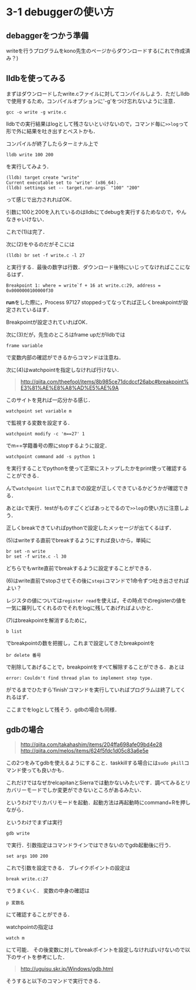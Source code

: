 # 3-1 debuggerの使い方
debaggerをつかう準備
-
writeを行うプログラムをkono先生のページからダウンロードする(これで作成済み？)

lldbを使ってみる
-
まずはダウンロードしたwrite.cファイルに対してコンパイルしよう．ただしlldbで使用するため，コンパイルオプションに'-g'をつけ忘れないように注意．

```
gcc -o write -g write.c
```

lldbでの実行結果はlogとして残さないといけないので，コマンド毎に```>>log```って形で外に結果を吐き出すとベストかも．

コンパイルが終了したらターミナル上で

```
lldb write 100 200
```
を実行してみよう．

```
(lldb) target create "write"
Current executable set to 'write' (x86_64).
(lldb) settings set -- target.run-args  "100" "200"
```
って感じで出力されればOK．

引数に100と200を入れているのはlldbにてdebugを実行するためなので，やんなきゃいけない．

これで(1)は完了．

次に(2)をやるのだがそこには

```
(lldb) br set -f write.c -l 27
```
と実行する．最後の数字は行数．ダウンロード後特にいじってなければここになるはず．

```
Breakpoint 1: where = write`f + 16 at write.c:29, address = 0x0000000100000f30
```

**run**をした際に，Process 97127 stoppedってなってれば正しくbreakpointが設定されているはず．

Breakpointが設定されていればOK．

次に(3)だが，先生のところはframe upだがlldbでは
```
frame variable
```
で変数内部の確認ができるからコマンドは注意ね．

次に(4)はwatchpointを指定しなければ行けない．

> http://qiita.com/theefool/items/8b985ce71dcdccf26abc#breakpoint%E3%81%AE%E8%A8%AD%E5%AE%9A

このサイトを見れば一応分かる感じ．

```
watchpoint set variable m
```
で監視する変数を設定する．

```
watchpoint modify -c 'm==27' 1
```

でm==学籍番号の際にstopするように設定．

```
watchpoint command add -s python 1
```
を実行することでpythonを使って正常にストップしたかをprint使って確認することができる．

んで```watchpoint list```でこれまでの設定が正しくできているかどうかが確認できる．

あとは```c```で実行．testがものすごくどばあっとでるので```>>log```の使い方に注意しよう．

正しくbreakできていればpythonで設定したメッセージが出てくるはず．

(5)はwriteする直前でbreakするようにすれば良いから，単純に

```
br set -n write
br set -f write.c -l 30
```
どちらでもwrite直前でbreakするように設定することができる．

(6)はwrite直前でstopさせてその後に```stepi```コマンドで1命令ずつ吐き出させればよい？

レジスタの値については```register read```を使えば，その時点でのregisterの値を一気に羅列してくれるのでそれをlogに残してあげればよいかと．

(7)はbreakpointを解消するために，
```
b list
```
でbreakpointの数を把握し，これまで設定してきたbreakpointを

```
br delete 番号
```
で削除してあげることで，breakpointをすべて解除することができる．あとは

```
error: Couldn't find thread plan to implement step type.
```
がでるまでひたすら'finish'コマンドを実行していればプログラムは終了してくれるはず．

ここまでをlogとして残そう．gdbの場合も同様．

gdbの場合
---
> http://qiita.com/takahashim/items/204ffa698afe09bd4e28
> http://qiita.com/melos/items/624f5fdc1d05c83a6e5e

この2つをみてgdbを使えるようにすること．taskkillする場合には```sudo pkill```コマンド使っても良いかも．

これだけではなぜかelcapitanとSierraでは動かないみたいです．調べてみるとリカバリーモードでしか変更ができないところがあるみたい．

というわけでリカバリモードを起動．起動方法は再起動時にcommand+Rを押しながら．

というわけでまずは実行

```
gdb write
```
で実行．引数指定はコマンドラインではできないのでgdb起動後に行う．

```
set args 100 200
```

これで引数を設定できる．
ブレイクポイントの設定は

```
break write.c:27
```

でうまくいく．
変数の中身の確認は

```
p 変数名
```
にて確認することができる．

watchpointの指定は

```
watch m
```
にて可能．
その後変数に対してbreakポイントを設定しなければいけないので以下のサイトを参考にした．
>http://uguisu.skr.jp/Windows/gdb.html

そうすると以下のコマンドで実行できる．
```

